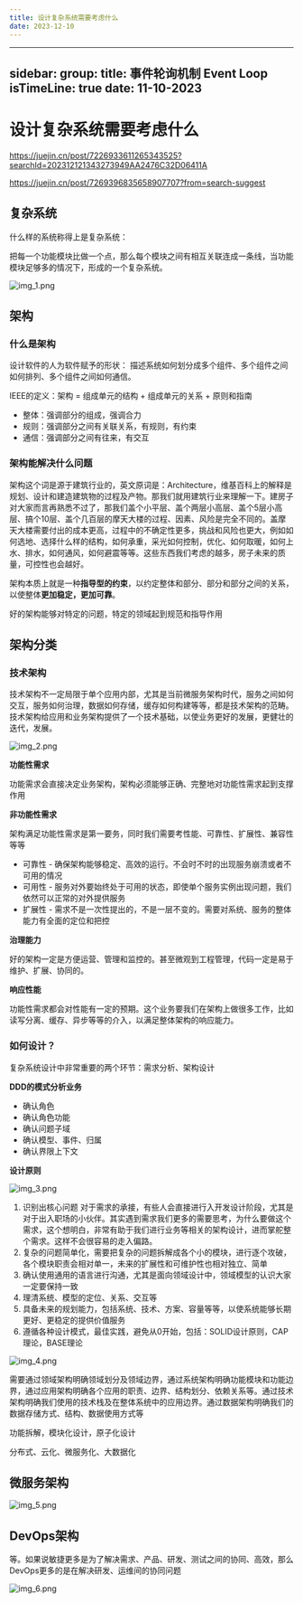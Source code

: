 ```yaml
---
title: 设计复杂系统需要考虑什么
date: 2023-12-10
---
```

---
sidebar:
group:
title: 事件轮询机制 Event Loop
isTimeLine: true
date: 11-10-2023
---

# 设计复杂系统需要考虑什么

https://juejin.cn/post/7226933611265343525?searchId=202312121343273949AA2476C32D06411A

https://juejin.cn/post/7269396835658907707?from=search-suggest

## 复杂系统

什么样的系统称得上是复杂系统：

把每一个功能模块比做一个点，那么每个模块之间有相互关联连成一条线，当功能模块足够多的情况下，形成的一个复杂系统。

![img_1.png](assets/img_1.png)

## 架构

### 什么是架构

设计软件的人为软件赋予的形状： 描述系统如何划分成多个组件、多个组件之间如何排列、多个组件之间如何通信。

IEEE的定义：架构 = 组成单元的结构 + 组成单元的关系 + 原则和指南

* 整体：强调部分的组成，强调合力
* 规则：强调部分之间有关联关系，有规则，有约束
* 通信：强调部分之间有往来，有交互                                                                                                                                                                                                                                                                                                                                                                                                                                                                                                                                                                                                                                                                                                                                                                                                                                                                                                                                                                                                                                                                                                                                                                                                                                                                                                                                                                                                                                                                                                                                                                                                                                                                                                                                                              

### 架构能解决什么问题

架构这个词是源于建筑行业的，英文原词是：Architecture，维基百科上的解释是规划、设计和建造建筑物的过程及产物。那我们就用建筑行业来理解一下。建房子对大家而言再熟悉不过了，那我们盖个小平层、盖个两层小高层、盖个5层小高层、搞个10层、盖个几百层的摩天大楼的过程、因素、风险是完全不同的。盖摩天大楼需要付出的成本更高，过程中的不确定性更多，挑战和风险也更大，例如如何选地、选择什么样的结构，如何承重，采光如何控制，优化、如何取暖，如何上水、排水，如何通风，如何避震等等。这些东西我们考虑的越多，房子未来的质量，可控性也会越好。

架构本质上就是一种**指导型的约束**，以约定整体和部分、部分和部分之间的关系，以使整体**更加稳定，更加可靠**。

好的架构能够对特定的问题，特定的领域起到规范和指导作用


## 架构分类

### 技术架构

技术架构不一定局限于单个应用内部，尤其是当前微服务架构时代，服务之间如何交互，服务如何治理，数据如何存储，缓存如何构建等等，都是技术架构的范畴。技术架构给应用和业务架构提供了一个技术基础，以使业务更好的发展，更健壮的迭代，发展。

![img_2.png](assets/img_2.png)


**功能性需求**

功能需求会直接决定业务架构，架构必须能够正确、完整地对功能性需求起到支撑作用

**非功能性需求**

架构满足功能性需求是第一要务，同时我们需要考性能、可靠性、扩展性、兼容性等等

* 可靠性 - 确保架构能够稳定、高效的运行。不会时不时的出现服务崩溃或者不可用的情况
* 可用性 - 服务对外要始终处于可用的状态，即使单个服务实例出现问题，我们依然可以正常的对外提供服务
* 扩展性 - 需求不是一次性提出的，不是一层不变的。需要对系统、服务的整体能力有全面的定位和把控

**治理能力**

好的架构一定是方便运营、管理和监控的。甚至微观到工程管理，代码一定是易于维护、扩展、协同的。

**响应性能**

功能性需求都会对性能有一定的预期。这个业务要我们在架构上做很多工作，比如读写分离、缓存、异步等等的介入，以满足整体架构的响应能力。

### 如何设计？

复杂系统设计中非常重要的两个环节：需求分析、架构设计


**DDD的模式分析业务**

* 确认角色
* 确认角色功能
* 确认问题子域
* 确认模型、事件、归属
* 确认界限上下文

**设计原则**

![img_3.png](assets/img_3.png)

1. 识别出核心问题
  对于需求的承接，有些人会直接进行入开发设计阶段，尤其是对于出入职场的小伙伴。其实遇到需求我们更多的需要思考，为什么要做这个需求，这个想明白，非常有助于我们进行业务等相关的架构设计，进而掌舵整个需求。这样不会很容易的走入偏路。
2. 复杂的问题简单化，需要把复杂的问题拆解成各个小的模块，进行逐个攻破，各个模块职责会相对单一，未来的扩展性和可维护性也相对独立、简单
3. 确认使用通用的语言进行沟通，尤其是面向领域设计中，领域模型的认识大家一定要保持一致
4. 理清系统、模型的定位、关系、交互等
5. 具备未来的规划能力，包括系统、技术、方案、容量等等，以使系统能够长期更好、更稳定的提供价值服务
6. 遵循各种设计模式，最佳实践，避免从0开始，包括：SOLID设计原则，CAP理论，BASE理论

![img_4.png](assets/img_4.png)

需要通过领域架构明确领域划分及领域边界，通过系统架构明确功能模块和功能边界，通过应用架构明确各个应用的职责、边界、结构划分、依赖关系等。通过技术架构明确我们使用的技术栈及在整体系统中的应用边界。通过数据架构明确我们的数据存储方式、结构、数据使用方式等

功能拆解，模块化设计，原子化设计


分布式、云化、微服务化、大数据化

## 微服务架构

![img_5.png](assets/img_5.png)

## DevOps架构

等。如果说敏捷更多是为了解决需求、产品、研发、测试之间的协同、高效，那么DevOps更多的是在解决研发、运维间的协同问题

![img_6.png](assets/img_6.png)


